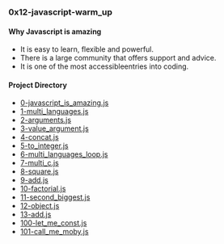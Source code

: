 ### 0x12-javascript-warm_up  

#### Why Javascript is amazing  
* It is easy to learn, flexible and powerful.
* There is a large community that offers support and advice.
* It is one of the most accessibleentries into coding.

#### Project Directory
* [0-javascript_is_amazing.js](./0-javascript_is_amazing.js) 
* [1-multi_languages.js](./1-multi_languages.js)
* [2-arguments.js](./2-arguments.js)
* [3-value_argument.js](./3-value_argument.js)
* [4-concat.js](./4-concat.js) 
* [5-to_integer.js](./5-to_integer.js)
* [6-multi_languages_loop.js](./6-multi_languages_loop.js)
* [7-multi_c.js](./7-multi_c.js)
* [8-square.js](./8-square.js)
* [9-add.js](./9-add.js)
* [10-factorial.js](./10-factorial.js)
* [11-second_biggest.js](./11-second_biggest.js)
* [12-object.js](./12-object.js)
* [13-add.js](./13-add.js)
* [100-let_me_const.js](./100-let_me_const.js)
* [101-call_me_moby.js](./101-call_me_moby.js)
